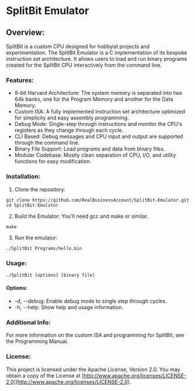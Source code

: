 # SplitBit Emulator

## Overview:
SplitBit is a custom CPU designed for hobbyist projects and experimentation. The SplitBit Emulator is a C implementation of its bespoke instruction set architecture. It allows users to load and run binary programs created for the SplitBit CPU interactively from the command line.

### Features:
- 8-bit Harvard Architecture: The system memory is separated into two 64k banks, one for the Program Memory and another for the Data Memory.
- Custom ISA: A fully implemented instruction set architecture optimized for simplicity and easy assembly programming.
- Debug Mode: Single-step through instructions and monitor the CPU's registers as they change through each cycle.
- CLI Based: Debug messages and CPU input and output are supported through the command line.
- Binary File Support: Load programs and data from binary files.
- Modular Codebase: Mostly clean separation of CPU, I/O, and utility functions for easy modification.

### Installation:
1) Clone the repository:
```
git clone https://github.com/RealBusinessAccount/SplitBit-Emulator.git
cd SplitBit-Emulator
```
2) Build the Emulator: You'll need gcc and make or similar.
```
make
```
3) Run the emulator:
```
./SplitBit Programs/hello.bin
```

### Usage:
```
./SplitBit [options] [binary file]
```
#### Options:
- -d, --debug: Enable debug mode to single step through cycles.
- -h, --help: Show help and usage information.

### Additional Info:
For more information on the custom ISA and programming for SplitBit, see the Programming Manual.

### License:
This project is licensed under the Apache License, Version 2.0. You may obtain a copy of the License at [http://www.apache.org/licenses/LICENSE-2.0](http://www.apache.org/licenses/LICENSE-2.0).
